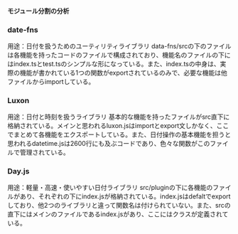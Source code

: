 #### モジュール分割の分析
### date-fns
用途：日付を扱うためのユーティリティライブラリ
data-fns/srcの下のファイルは各機能を持ったコードのファイルで構成されており、機能名のファイルの下にはindex.tsとtest.tsのシンプルな形になっている。また、index.tsの中身は、実際の機能が書かれている1つの関数がexportされているのみで、必要な機能は他ファイルからimportしている。

### Luxon
用途：日付と時刻を扱うライブラリ
基本的な機能を持ったファイルがsrc直下に格納されている。メインと思われるluxon.jsはimportとexport文しかなく、ここでまとめて各機能をエクスポートしている。また、日付操作の基本機能を担うと思われるdatetime.jsは2600行にも及ぶコードであり、色々な関数がこのファイルで管理されている。

### Day.js
用途：軽量・高速・使いやすい日付ライブラリ
src/pluginの下に各機能のファイルがあり、それぞれの下にindex.jsが格納されている。index.jsはdefaltでexportしており、他2つのライブラリと違って関数名は付けられていない。また、srcの直下にはメインのファイルであるindex.jsがあり、ここにはクラスが定義されている。